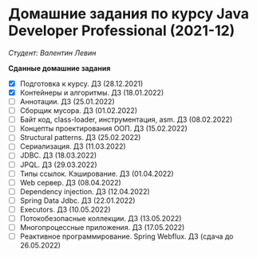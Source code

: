 # Домашние задания по курсу Java Developer Professional (2021-12)
*Студент: Валентин Левин*

**Сданные домашние задания**
 - [x] Подготовка к курсу. ДЗ (28.12.2021)
 - [x] Контейнеры и алгоритмы. ДЗ (18.01.2022)
 - [ ] Аннотации. ДЗ (25.01.2022)
 - [ ] Сборщик мусора. ДЗ (01.02.2022)
 - [ ] Байт код, class-loader, инструментация, asm. ДЗ (08.02.2022)
 - [ ] Концепты проектирования ООП. ДЗ (15.02.2022)
 - [ ] Structural patterns. ДЗ (25.02.2022)
 - [ ] Сериализация. ДЗ (11.03.2022)
 - [ ] JDBC. ДЗ (18.03.2022)
 - [ ] JPQL. ДЗ (29.03.2022)
 - [ ] Типы ссылок. Кэширование. ДЗ (01.04.2022)
 - [ ] Web сервер. ДЗ (08.04.2022)
 - [ ] Dependency injection. ДЗ (12.04.2022)
 - [ ] Spring Data Jdbc. ДЗ (22.01.2022)
 - [ ] Executors. ДЗ (10.05.2022)
 - [ ] Потокобезопасные коллекции. ДЗ (13.05.2022)
 - [ ] Многопроцессные приложения. ДЗ (17.05.2022)
 - [ ] Реактивное программирование. Spring Webflux. ДЗ (сдача до 26.05.2022)
